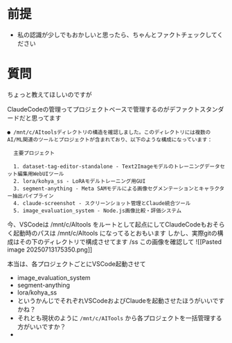 # 前提
* 私の認識が少しでもおかしいと思ったら、ちゃんとファクトチェックしてください

# 質問
ちょっと教えてほしいのですが

ClaudeCodeの管理ってプロジェクトベースで管理するのがデファクトスタンダードだと思ってます

```
● /mnt/c/AItoolsディレクトリの構造を確認しました。このディレクトリには複数のAI/ML関連のツールとプロジェクトが含まれており、以下のような構成になっています：

  主要プロジェクト

  1. dataset-tag-editor-standalone - Text2Imageモデルのトレーニングデータセット編集用WebUIツール
  2. lora/kohya_ss - LoRAモデルトレーニング用GUI
  3. segment-anything - Meta SAMモデルによる画像セグメンテーションとキャラクター抽出パイプライン
  4. claude-screenshot - スクリーンショット管理とClaude統合ツール
  5. image_evaluation_system - Node.js画像比較・評価システム

```

今、VSCodeは
 /mnt/c/AItools
 をルートとして起点にしてClaudeCodeもおそらく起動時のパスは
  /mnt/c/AItools
  になってるとおもいます
  しかし、実際gitの構成はその下のディレクトリで構成させてます
/ss この画像を確認して
  ![[Pasted image 20250713175350.png]]

本当は、各プロジェクトごとにVSCode起動させて
* image_evaluation_system
* segment-anything
* lora/kohya_ss
* というかんじでそれぞれVSCodeおよびClaudeを起動させたほうがいいですかね？
* それとも現状のように `/mnt/c/AITools` から各プロジェクトを一括管理する方がいいですか？
* 